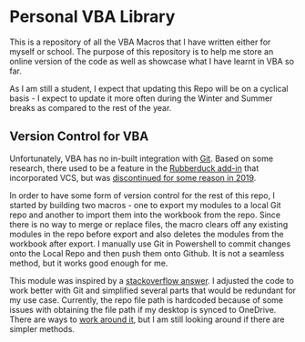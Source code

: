# Personal VBA Library

This is a repository of all the VBA Macros that I have written either for myself or school. The purpose of this repository is to help me store an online version of the code as well as showcase what I have learnt in VBA so far.

As I am still a student, I expect that updating this Repo will be on a cyclical basis - I expect to update it more often during the Winter and Summer breaks as compared to the rest of the year.


## Version Control for VBA
Unfortunately, VBA has no in-built integration with [Git](https://git-scm.com/). Based on some research, there used to be a feature in the [Rubberduck add-in](https://rubberduckvba.com/) that incorporated VCS, but was [discontinued for some reason in 2019](https://stackoverflow.com/questions/41240745/version-control-system-for-excel-vba-code/41241438#41241438).

In order to have some form of version control for the rest of this repo, I started by building two macros - one to export my modules to a local Git repo and another to import them into the workbook from the repo. Since there is no way to merge or replace files, the macro clears off any existing modules in the repo before export and also deletes the modules from the workbook after export. I manually use Git in Powershell to commit changes onto the Local Repo and then push them onto Github. It is not a seamless method, but it works good enough for me.

This module was inspired by a [stackoverflow answer](https://stackoverflow.com/a/56630212). I adjusted the code to work better with Git and simplified several parts that would be redundant for my use case. Currently, the repo file path is hardcoded because of some issues with obtaining the file path if my desktop is synced to OneDrive. There are ways to [work around it](https://stackoverflow.com/questions/33734706/excels-fullname-property-with-onedrive), but I am still looking around if there are simpler methods.
